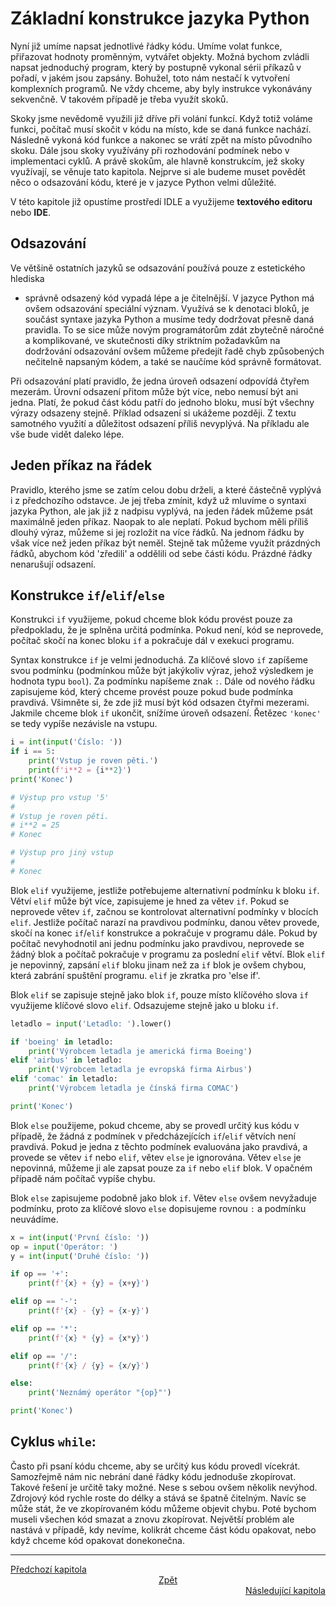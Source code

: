 # Základní konstrukce jazyka Python

Nyní již umíme napsat jednotlivé řádky kódu. Umíme volat funkce, přiřazovat
hodnoty proměnným, vytvářet objekty. Možná bychom zvládli napsat jednoduchý
program, který by postupně vykonal sérii příkazů v pořadí, v jakém jsou zapsány.
Bohužel, toto nám nestačí k vytvoření komplexních programů. Ne vždy chceme, aby
byly instrukce vykonávány sekvenčně. V takovém případě je třeba využít skoků.

Skoky jsme nevědomě využili již dříve při volání funkcí. Když totiž voláme
funkci, počítač musí skočit v kódu na místo, kde se daná funkce nachází.
Následně vykoná kód funkce a nakonec se vrátí zpět na místo původního skoku.
Dále jsou skoky využívány při rozhodování podmínek nebo v implementaci cyklů.
A právě skokům, ale hlavně konstrukcím, jež skoky využívají, se věnuje tato
kapitola. Nejprve si ale budeme muset povědět něco o odsazování kódu, které
je v jazyce Python velmi důležité.

V této kapitole již opustíme prostředí IDLE a využijeme **textového editoru**
nebo **IDE**.

## Odsazování

Ve většině ostatních jazyků se odsazování používá pouze z estetického hlediska
 - správně odsazený kód vypadá lépe a je čitelnější. V jazyce Python má ovšem
odsazování speciální význam. Využívá se k denotaci bloků, je součást syntaxe
jazyka Python a musíme tedy dodržovat přesně daná pravidla. To se sice může
novým programátorům zdát zbytečně náročné a komplikované, ve skutečnosti díky
striktním požadavkům na dodržování odsazování ovšem můžeme předejít řadě chyb
způsobených nečitelně napsaným kódem, a také se naučíme kód správně formátovat.

Při odsazování platí pravidlo, že jedna úroveň odsazení odpovídá čtyřem mezerám.
Úrovní odsazení přitom může být více, nebo nemusí být ani jedna. Platí, že
pokud část kódu patří do jednoho bloku, musí být všechny výrazy odsazeny stejně.
Příklad odsazení si ukážeme později. Z textu samotného využití a důležitost
odsazení příliš nevyplývá. Na příkladu ale vše bude vidět daleko lépe.

## Jeden příkaz na řádek

Pravidlo, kterého jsme se zatím celou dobu drželi, a které částečně vyplývá i
z předchozího odstavce. Je jej třeba zmínit, když už mluvíme o syntaxi jazyka
Python, ale jak již z nadpisu vyplývá, na jeden řádek můžeme psát maximálně
jeden příkaz. Naopak to ale neplatí. Pokud bychom měli příliš dlouhý výraz,
můžeme si jej rozložit na více řádků. Na jednom řádku by však více než jeden
příkaz být neměl. Stejně tak můžeme využít prázdných řádků, abychom kód
'zředili' a oddělili od sebe části kódu. Prázdné řádky nenarušují odsazení.

## Konstrukce `if`/`elif`/`else`

Konstrukci `if` využijeme, pokud chceme blok kódu provést pouze za předpokladu,
že je splněna určitá podmínka. Pokud není, kód se neprovede, počítač skočí
na konec bloku `if` a pokračuje dál v exekuci programu.

Syntax konstrukce `if` je velmi jednoduchá. Za klíčové slovo `if` zapíšeme svou
podmínku (podmínkou může být jakýkoliv výraz, jehož výsledkem je hodnota typu
`bool`). Za podmínku napíšeme znak `:`. Dále od nového řádku zapisujeme kód,
který chceme provést pouze pokud bude podmínka pravdivá. Všimněte si, že zde již
musí být kód odsazen čtyřmi mezerami. Jakmile chceme blok `if` ukončit, snížíme
úroveň odsazení. Řetězec `'konec'` se tedy vypíše nezávisle na vstupu.

```Python
i = int(input('Číslo: '))
if i == 5:
    print('Vstup je roven pěti.')
    print(f'i**2 = {i**2}')
print('Konec')

# Výstup pro vstup '5'
#
# Vstup je roven pěti.
# i**2 = 25
# Konec

# Výstup pro jiný vstup
#
# Konec
```

Blok `elif` využijeme, jestliže potřebujeme alternativní podmínku k bloku `if`.
Větví `elif` může být více, zapisujeme je hned za větev `if`. Pokud se neprovede
větev `if`, začnou se kontrolovat alternativní podmínky v blocích `elif`.
Jestliže počítač narazí na pravdivou podmínku, danou větev provede, skočí na
konec `if`/`elif` konstrukce a pokračuje v programu dále. Pokud by počítač
nevyhodnotil ani jednu podmínku jako pravdivou, neprovede se žádný blok
a počítač pokračuje v programu za poslední `elif` větví. Blok `elif` je
nepovinný, zapsání `elif` bloku jinam než za `if` blok je ovšem chybou, která
zabrání spuštění programu. `elif` je zkratka pro 'else if'.

Blok `elif` se zapisuje stejně jako blok `if`, pouze místo klíčového slova `if`
využijeme klíčové slovo `elif`. Odsazujeme stejně jako u bloku `if`.

```Python
letadlo = input('Letadlo: ').lower()

if 'boeing' in letadlo:
    print('Výrobcem letadla je americká firma Boeing')
elif 'airbus' in letadlo:
    print('Výrobcem letadla je evropská firma Airbus')
elif 'comac' in letadlo:
    print('Výrobcem letadla je čínská firma COMAC')

print('Konec')
```

Blok `else` použijeme, pokud chceme, aby se provedl určitý kus kódu v případě,
že žádná z podmínek v předcházejících `if`/`elif` větvích není pravdivá. Pokud
je jedna z těchto podmínek evaluována jako pravdivá, a provede se větev `if`
nebo `elif`, větev `else` je ignorována. Větev `else` je nepovinná, můžeme ji
ale zapsat pouze za `if` nebo `elif` blok. V opačném případě nám počítač vypíše
chybu.

Blok `else` zapisujeme podobně jako blok `if`. Větev `else` ovšem nevyžaduje
podmínku, proto za klíčové slovo `else` dopisujeme rovnou `:` a podmínku
neuvádíme.

```Python
x = int(input('První číslo: '))
op = input('Operátor: ')
y = int(input('Druhé číslo: '))

if op == '+':
    print(f'{x} + {y} = {x+y}')

elif op == '-':
    print(f'{x} - {y} = {x-y}')

elif op == '*':
    print(f'{x} * {y} = {x*y}')

elif op == '/':
    print(f'{x} / {y} = {x/y}')

else:
    print('Neznámý operátor "{op}"')

print('Konec')
```

## Cyklus `while`:

Často při psaní kódu chceme, aby se určitý kus kódu provedl vícekrát. Samozřejmě
nám nic nebrání dané řádky kódu jednoduše zkopírovat. Takové řešení je určitě
taky možné. Nese s sebou ovšem několik nevýhod. Zdrojový kód rychle roste
do délky a stává se špatně čitelným. Navíc se může stát, že ve zkopírovaném
kódu můžeme objevit chybu. Poté bychom museli všechen kód smazat a znovu
zkopírovat. Největší problém ale nastává v případě, kdy nevíme, kolikrát chceme
část kódu opakovat, nebo když chceme kód opakovat donekonečna.

---

<div style="text-align: left"  > <a href="collections.md">Předchozí kapitola </a> </div>
<div style="text-align: center"> <a href="../README.md">Zpět                 </a> </div>
<div style="text-align: right" > <a href="turtle.md">Následující kapitola    </a> </div>
